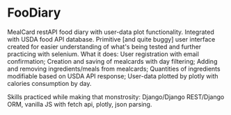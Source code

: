 # FooDiary
 MealCard restAPI food diary with user-data plot functionality.
 Integrated with  USDA food API database.
Primitive [and quite buggy] user interface created for easier understanding of what's being tested and further practicing with selenium.
What it does:
User registration with email confirmation;
Creation and saving of mealcards with day filtering;
Adding and removing ingredients/meals from mealcards;
Quantities of ingredients modifiable based on USDA API response;
User-data plotted by plotly with calories consumption by day.


Skills practiced while making that monstrosity:
Django/Django REST/Django ORM, vanilla JS with fetch api, plotly, json parsing.  
